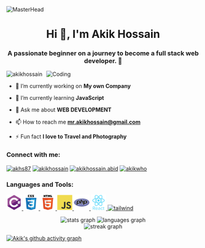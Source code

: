 ![MasterHead ](https://engineering.giphy.com/wp-content/uploads/2017/06/api.gif)
<h1 align="center">Hi 👋, I'm Akik Hossain</h1>
<h3 align="center">A passionate beginner on a journey to become a full stack web developer. 🚀</h3>
<img align="right" alt="Coding" width="400" src="https://i.pinimg.com/originals/50/83/e0/5083e0a2a7dcaae07c142e8b87036a27.gif"/>

<p align="left"> <img src="https://komarev.com/ghpvc/?username=akikhossain&label=Profile%20views&color=0e75b6&style=flat" alt="akikhossain" /> </p>

 

- 🔭 I’m currently working on **My own Company**

- 🌱 I’m currently learning **JavaScript**

 

- 💬 Ask me about **WEB DEVELOPMENT**

- 📫 How to reach me **mr.akikhossain@gmail.com**

 

- ⚡ Fun fact **I love to Travel and Photography**

<h3 align="left">Connect with me:</h3>
<p align="left">
<a href="https://twitter.com/akhs87" target="blank"><img align="center" src="https://raw.githubusercontent.com/rahuldkjain/github-profile-readme-generator/master/src/images/icons/Social/twitter.svg" alt="akhs87" height="30" width="40" /></a>
<a href="https://linkedin.com/in/akikhossain" target="blank"><img align="center" src="https://raw.githubusercontent.com/rahuldkjain/github-profile-readme-generator/master/src/images/icons/Social/linked-in-alt.svg" alt="akikhossain" height="30" width="40" /></a>
<a href="https://fb.com/akikhossain.abid" target="blank"><img align="center" src="https://raw.githubusercontent.com/rahuldkjain/github-profile-readme-generator/master/src/images/icons/Social/facebook.svg" alt="akikhossain.abid" height="30" width="40" /></a>
<a href="https://instagram.com/akikwho" target="blank"><img align="center" src="https://raw.githubusercontent.com/rahuldkjain/github-profile-readme-generator/master/src/images/icons/Social/instagram.svg" alt="akikwho" height="30" width="40" /></a>
</p>

<h3 align="left">Languages and Tools:</h3>
<p align="left"> <a href="https://www.w3schools.com/cs/" target="_blank" rel="noreferrer"> <img src="https://raw.githubusercontent.com/devicons/devicon/master/icons/csharp/csharp-original.svg" alt="csharp" width="40" height="40"/> </a> <a href="https://www.w3schools.com/css/" target="_blank" rel="noreferrer"> <img src="https://raw.githubusercontent.com/devicons/devicon/master/icons/css3/css3-original-wordmark.svg" alt="css3" width="40" height="40"/> </a> <a href="https://www.w3.org/html/" target="_blank" rel="noreferrer"> <img src="https://raw.githubusercontent.com/devicons/devicon/master/icons/html5/html5-original-wordmark.svg" alt="html5" width="40" height="40"/> </a> <a href="https://developer.mozilla.org/en-US/docs/Web/JavaScript" target="_blank" rel="noreferrer"> <img src="https://raw.githubusercontent.com/devicons/devicon/master/icons/javascript/javascript-original.svg" alt="javascript" width="40" height="40"/> </a> <a href="https://www.php.net" target="_blank" rel="noreferrer"> <img src="https://raw.githubusercontent.com/devicons/devicon/master/icons/php/php-original.svg" alt="php" width="40" height="40"/> </a> <a href="https://reactjs.org/" target="_blank" rel="noreferrer"> <img src="https://raw.githubusercontent.com/devicons/devicon/master/icons/react/react-original-wordmark.svg" alt="react" width="40" height="40"/> </a> <a href="https://tailwindcss.com/" target="_blank" rel="noreferrer"> <img src="https://www.vectorlogo.zone/logos/tailwindcss/tailwindcss-icon.svg" alt="tailwind" width="40" height="40"/> </a> </p>

<div align="center">
  <img src="https://github-readme-stats.vercel.app/api?username=akikhossain&hide_title=false&hide_rank=false&show_icons=true&include_all_commits=true&count_private=true&disable_animations=false&theme=dracula&locale=en&hide_border=false" height="150" alt="stats graph"  />
  <img src="https://github-readme-stats.vercel.app/api/top-langs?username=akikhossain&locale=en&hide_title=false&layout=compact&card_width=320&langs_count=5&theme=dracula&hide_border=false" height="150" alt="languages graph"  />
</div>


<div align="center">
  <img src="https://streak-stats.demolab.com?user=akikhossain&locale=en&mode=daily&theme=dark&hide_border=false&border_radius=5&order=3" height="220" alt="streak graph"  />
</div>

[![Akik's github activity graph](https://github-readme-activity-graph.vercel.app/graph?username=akikhossain&theme=tokyo-night)](https://github.com/akikhossain/github-readme-activity-graph)
